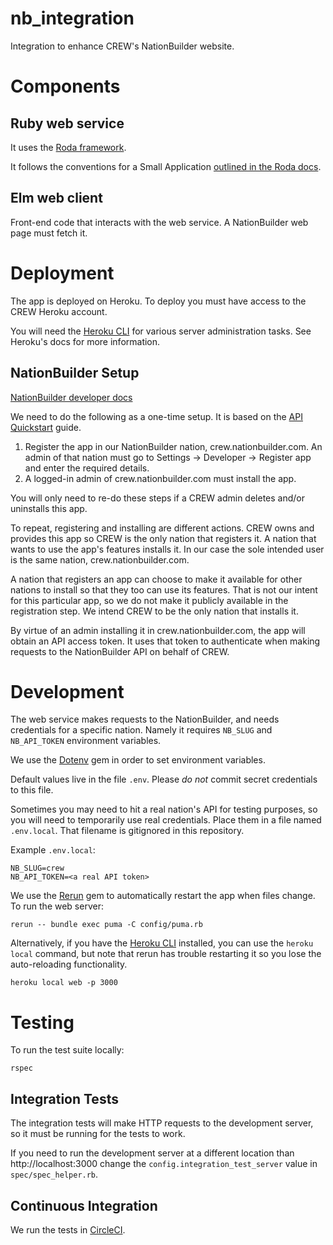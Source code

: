 # nb_integration
Integration to enhance CREW's NationBuilder website.

# Components

## Ruby web service

It uses the [Roda framework](http://roda.jeremyevans.net/).

It follows the conventions for a Small Application [outlined in the Roda docs](http://roda.jeremyevans.net/rdoc/files/doc/conventions_rdoc.html).

## Elm web client

Front-end code that interacts with the web service. A NationBuilder web page must fetch it.

# Deployment

The app is deployed on Heroku. To deploy you must have access to the CREW Heroku account.

You will need the [Heroku CLI](https://devcenter.heroku.com/categories/command-line) for various server administration tasks. See Heroku's docs for more information.

## NationBuilder Setup

[NationBuilder developer docs](https://nationbuilder.com/developers)

We need to do the following as a one-time setup. It is based on the [API Quickstart](https://nationbuilder.com/api_quickstart) guide.

1. Register the app in our NationBuilder nation, crew.nationbuilder.com. An admin of that nation must go to Settings -> Developer -> Register app and enter the required details.
2. A logged-in admin of crew.nationbuilder.com must install the app.

You will only need to re-do these steps if a CREW admin deletes and/or uninstalls this app.

To repeat, registering and installing are different actions. CREW owns and provides this app so CREW is the only nation that registers it. A nation that wants to use the app's features installs it. In our case the sole intended user is the same nation, crew.nationbuilder.com.

A nation that registers an app can choose to make it available for other nations to install so that they too can use its features. That is not our intent for this particular app, so we do not make it publicly available in the registration step. We intend CREW to be the only nation that installs it.

By virtue of an admin installing it in crew.nationbuilder.com, the app will obtain an API access token. It uses that token to authenticate when making requests to the NationBuilder API on behalf of CREW.

# Development

The web service makes requests to the NationBuilder, and needs credentials for a specific nation. Namely it requires `NB_SLUG` and `NB_API_TOKEN` environment variables.

We use the [Dotenv](https://github.com/bkeepers/dotenv) gem in order to set environment variables.

Default values live in the file `.env`. Please *do not* commit secret credentials to this file.

Sometimes you may need to hit a real nation's API for testing purposes, so you will need to temporarily use real credentials. Place them in a file named `.env.local`. That filename is gitignored in this repository.

Example `.env.local`:

```
NB_SLUG=crew
NB_API_TOKEN=<a real API token>
```

We use the [Rerun](https://github.com/alexch/rerun) gem to automatically restart the app when files change. To run the web server:

```
rerun -- bundle exec puma -C config/puma.rb
```

Alternatively, if you have the [Heroku CLI](https://devcenter.heroku.com/categories/command-line) installed, you can use the `heroku local` command, but note that rerun has trouble restarting it so you lose the auto-reloading functionality.

```
heroku local web -p 3000
```

# Testing

To run the test suite locally:

```
rspec
```

## Integration Tests

The integration tests will make HTTP requests to the development server, so it must be running for the tests to work.

If you need to run the development server at a different location than http://localhost:3000 change the `config.integration_test_server` value in  `spec/spec_helper.rb`.

## Continuous Integration

We run the tests in [CircleCI](https://circleci.com/gh/climatecrew).
